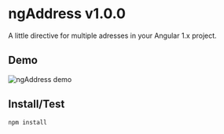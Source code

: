 # ngAddress v1.0.0

A little directive for multiple adresses in your Angular 1.x project.

## Demo
![ngAddress demo](https://s32.postimg.org/5q0183i45/Sele_o_199.png)

## Install/Test

```
npm install
```